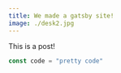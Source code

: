 ```yaml
---
title: We made a gatsby site!
image: ./desk2.jpg
---
```


This is a post!

```javascript
const code = "pretty code"
```